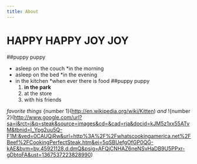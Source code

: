 ```yaml
---
title: About
---
```

# HAPPY HAPPY JOY JOY
##puppy puppy
* asleep on the couch
	*in the morning
* asleep on the bed
	*in the evening
* in the kitchen
	*when ever there is food
##puppy puppy
	1. __in the park__
	1. at the store
	1. with his friends

_favorite things_
{number 1}(http://en.wikipedia.org/wiki/Kitten)
_and_
!{number 2}(http://www.google.com/url?sa=i&rct=j&q=steak&source=images&cd=&cad=rja&docid=kJM5z1xx55ATvM&tbnid=I_Ypg2uu5Q-F1M:&ved=0CAUQjRw&url=http%3A%2F%2Fwhatscookingamerica.net%2FBeef%2FCookingPerfectSteak.htm&ei=5qSBUefgOfGP0QG-kAE&bvm=bv.45921128,d.dmQ&psig=AFQjCNHAZ6neNSvHaDB9U5PPxr-gDbtoFA&ust=1367537223828990)